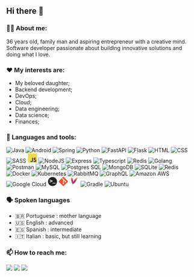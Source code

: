 ## Hi there 👋

### 👨‍🚀 About me:
36 years old, family man and aspiring entrepreneur with a creative mind. Software developer passionate about building innovative solutions and doing what I love.

### ❤️ My interests are:
- My beloved daughter;
- Backend development;
- DevOps;
- Cloud;
- Data engineering;
- Data science;
- Finances;

### 🚀 Languages and tools:
<p align="left">
<img height="25" src="https://www.vectorlogo.zone/logos/java/java-icon.svg" title="Java" alt="Java" /></code>
<img width="25" height="25" src="https://www.vectorlogo.zone/logos/android/android-icon.svg" title="Android" alt="Android" /></code>
<img width="25" height="25" src="https://www.vectorlogo.zone/logos/springio/springio-icon.svg" title="Spring" alt="Spring" /></code>
<img width="25" height="25" src="https://www.vectorlogo.zone/logos/python/python-icon.svg" title="Python" alt="Python" /></code>
<img width="25" height="25" src="https://github.com/gilbarbara/logos/blob/main/logos/fastapi-icon.svg" title="FastAPI" alt="FastAPI" /></code>
<img width="25" height="25" src="https://www.vectorlogo.zone/logos/palletsprojects_flask/palletsprojects_flask-icon.svg" title="Flask" alt="Flask"/></code>
<img height="25" src="https://www.vectorlogo.zone/logos/w3_html5/w3_html5-icon.svg" title="HTML" alt="HTML" /></code>
<img height="25" src="https://www.vectorlogo.zone/logos/w3_css/w3_css-icon.svg" title="CSS" alt="CSS" /></code>
<img height="25" src="https://www.vectorlogo.zone/logos/sass-lang/sass-lang-icon.svg" title="SASS" alt="SASS" /></code>
<img width="25" height="25" src="https://raw.githubusercontent.com/devicons/devicon/master/icons/javascript/javascript-original.svg" title="JavaScript" alt="JavaScript" />
<img height="25" src="https://www.vectorlogo.zone/logos/nodejs/nodejs-icon.svg" title="NodeJS" alt="NodeJS" /></code>
<img width="25" height="25" src="https://www.vectorlogo.zone/logos/expressjs/expressjs-icon.svg" title="Express" alt="Express"/></code>
<img width="25" height="25" src="https://www.vectorlogo.zone/logos/typescriptlang/typescriptlang-icon.svg" title="Typescript" alt="Typescript"/></code>
<img width="25" height="25" src="https://www.vectorlogo.zone/logos/redis/redis-icon.svg" title="Redis" alt="Redis"/></code>
<img width="25" height="25" src="https://www.vectorlogo.zone/logos/golang/golang-icon.svg" title="Golang" alt="Golang" /></code>
<img width="25" height="25" src="https://www.vectorlogo.zone/logos/getpostman/getpostman-icon.svg" title="Postman" alt="Postman" /></code>
<img width="25" height="25" src="https://www.vectorlogo.zone/logos/mysql/mysql-icon.svg" title="MySQL" alt="MySQL"/></code>
<img width="25" height="25" src="https://www.vectorlogo.zone/logos/postgresql/postgresql-icon.svg" title="Postgres SQL" alt="Postgres SQL"/></code>
<img width="25" height="25" src="https://www.vectorlogo.zone/logos/mongodb/mongodb-icon.svg" title="MongoDB" alt="MongoDB"/></code>
<img width="25" height="25" src="https://www.vectorlogo.zone/logos/sqlite/sqlite-icon.svg" title="SQLite" alt="SQLite"/></code>
<img width="25" height="25" src="https://www.vectorlogo.zone/logos/redis/redis-icon.svg" title="Redis" alt="Redis"/></code>
<img height="25" src="https://www.vectorlogo.zone/logos/docker/docker-tile.svg" title="Docker" alt="Docker" /></code>
<img width="25" height="25" src="https://www.vectorlogo.zone/logos/kubernetes/kubernetes-icon.svg" title="Kubernetes" alt="Kubernetes"/></code>
<img width="25" height="25" src="https://www.vectorlogo.zone/logos/rabbitmq/rabbitmq-icon.svg" title="RabbitMQ" alt="RabbitMQ"/></code>
<img width="25" height="25" src="https://www.vectorlogo.zone/logos/graphql/graphql-icon.svg" title="GraphQL" alt="GraphQL"/></code>
<img width="25" height="25" src="https://github.com/leandrocgsi/leandrocgsi/blob/main/svg_logos/amazon_aws-icon.png" title="Amazon AWS" alt="Amazon AWS" /></code>
<img width="25" height="25" src="https://www.vectorlogo.zone/logos/google_cloud/google_cloud-icon.svg" title="Google Cloud" alt="Google Cloud"/></code>
<img height="25" src="https://raw.githubusercontent.com/github/explore/80688e429a7d4ef2fca1e82350fe8e3517d3494d/topics/terminal/terminal.png" title="Terminal" alt="Terminal">
<img height="25" src="https://raw.githubusercontent.com/devicons/devicon/master/icons/git/git-original.svg" title="GIT" alt="GIT">
<img width="25" height="25" src="https://raw.githubusercontent.com/vscode-icons/vscode-icons/master/icons/file_type_maven.svg" title="Apache Maven" alt="Apache Maven" /></code>
<img width="25" height="25" src="https://www.vectorlogo.zone/logos/gradle/gradle-icon.svg" title="Gradle" alt="Gradle" /></code>
<img width="25" height="25" src="https://www.vectorlogo.zone/logos/ubuntu/ubuntu-icon.svg" title="Ubuntu" alt="Ubuntu" /></code>

### 🗣️ Spoken languages
- 🇧🇷 Portuguese : mother language
- 🇺🇸 English : advanced
- 🇪🇸 Spanish : intermediate
- 🇮🇹 Italian : basic, but still learning

### 📫 How to reach me:
<p align="left">
<a href="https://www.linkedin.com/in/marciovcmotta/"><img src="https://img.shields.io/badge/LinkedIn-0077B5?style=for-the-badge&logo=linkedin&logoColor=white"/></a>
<a href="https://devpath.medium.com"><img src="https://img.shields.io/badge/Medium-12100E?style=for-the-badge&logo=medium&logoColor=white"/></a>
<a href="https://www.instagram.com/marciovcmotta/"><img src="https://img.shields.io/badge/Instagram-E4405F?style=for-the-badge&logo=instagram&logoColor=white"/></a>
